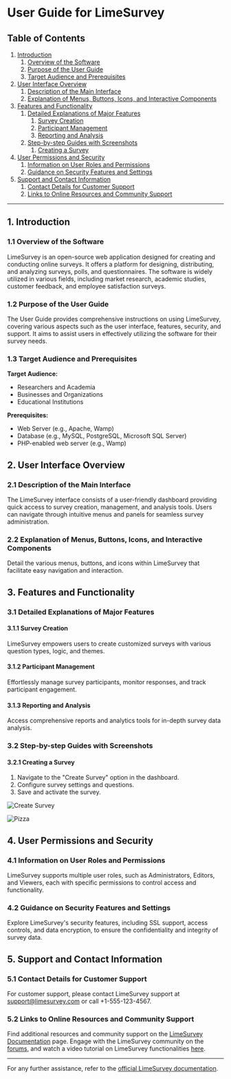 ﻿# User Guide for LimeSurvey

## Table of Contents
1. [Introduction](#1-introduction)
   1. [Overview of the Software](#11-overview-of-the-software)
   2. [Purpose of the User Guide](#12-purpose-of-the-user-guide)
   3. [Target Audience and Prerequisites](#13-target-audience-and-prerequisites)
2. [User Interface Overview](#2-user-interface-overview)
   1. [Description of the Main Interface](#21-description-of-the-main-interface)
   2. [Explanation of Menus, Buttons, Icons, and Interactive Components](#22-explanation-of-menus-buttons-icons-and-interactive-components)
3. [Features and Functionality](#3-features-and-functionality)
   1. [Detailed Explanations of Major Features](#31-detailed-explanations-of-major-features)
      1. [Survey Creation](#311-survey-creation)
      2. [Participant Management](#312-participant-management)
      3. [Reporting and Analysis](#313-reporting-and-analysis)
   2. [Step-by-step Guides with Screenshots](#32-step-by-step-guides-with-screenshots)
      1. [Creating a Survey](#321-creating-a-survey)
4. [User Permissions and Security](#4-user-permissions-and-security)
   1. [Information on User Roles and Permissions](#41-information-on-user-roles-and-permissions)
   2. [Guidance on Security Features and Settings](#42-guidance-on-security-features-and-settings)
5. [Support and Contact Information](#5-support-and-contact-information)
   1. [Contact Details for Customer Support](#51-contact-details-for-customer-support)
   2. [Links to Online Resources and Community Support](#52-links-to-online-resources-and-community-support)

---

## 1. Introduction 

### 1.1 Overview of the Software
LimeSurvey is an open-source web application designed for creating and conducting online surveys. It offers a platform for designing, distributing, and analyzing surveys, polls, and questionnaires. The software is widely utilized in various fields, including market research, academic studies, customer feedback, and employee satisfaction surveys.

### 1.2 Purpose of the User Guide
The User Guide provides comprehensive instructions on using LimeSurvey, covering various aspects such as the user interface, features, security, and support. It aims to assist users in effectively utilizing the software for their survey needs.

### 1.3 Target Audience and Prerequisites
**Target Audience:**
- Researchers and Academia
- Businesses and Organizations
- Educational Institutions

**Prerequisites:**
- Web Server (e.g., Apache, Wamp)
- Database (e.g., MySQL, PostgreSQL, Microsoft SQL Server)
- PHP-enabled web server (e.g., Wamp)

## 2. User Interface Overview 

### 2.1 Description of the Main Interface
The LimeSurvey interface consists of a user-friendly dashboard providing quick access to survey creation, management, and analysis tools. Users can navigate through intuitive menus and panels for seamless survey administration.

### 2.2 Explanation of Menus, Buttons, Icons, and Interactive Components
Detail the various menus, buttons, and icons within LimeSurvey that facilitate easy navigation and interaction.

## 3. Features and Functionality 

### 3.1 Detailed Explanations of Major Features
#### 3.1.1 Survey Creation
LimeSurvey empowers users to create customized surveys with various question types, logic, and themes.

#### 3.1.2 Participant Management
Effortlessly manage survey participants, monitor responses, and track participant engagement.

#### 3.1.3 Reporting and Analysis
Access comprehensive reports and analytics tools for in-depth survey data analysis.

### 3.2 Step-by-step Guides with Screenshots
#### 3.2.1 Creating a Survey
1. Navigate to the "Create Survey" option in the dashboard.
2. Configure survey settings and questions.
3. Save and activate the survey.

![Create Survey](https://www.didaktik.physik.uni-muenchen.de/lehrerbildung/digital/tools/limesurvey/limesurvey.png)

![Pizza](images/csupreme.png)

## 4. User Permissions and Security 

### 4.1 Information on User Roles and Permissions
LimeSurvey supports multiple user roles, such as Administrators, Editors, and Viewers, each with specific permissions to control access and functionality.

### 4.2 Guidance on Security Features and Settings
Explore LimeSurvey's security features, including SSL support, access controls, and data encryption, to ensure the confidentiality and integrity of survey data.

## 5. Support and Contact Information 

### 5.1 Contact Details for Customer Support
For customer support, please contact LimeSurvey support at support@limesurvey.com or call +1-555-123-4567.

### 5.2 Links to Online Resources and Community Support
Find additional resources and community support on the [LimeSurvey Documentation](https://docs.limesurvey.org/) page. Engage with the LimeSurvey community on the [forums](https://forums.limesurvey.org/), and watch a video tutorial on LimeSurvey functionalities [here](https://www.youtube.com/watch?v=4JQc8sbYudU&ab_channel=DeemaNafea).

---

For any further assistance, refer to the [official LimeSurvey documentation](https://docs.limesurvey.org/).








